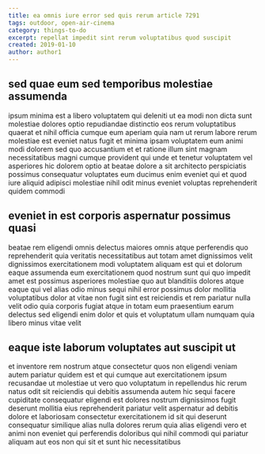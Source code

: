 ```yaml
---
title: ea omnis iure error sed quis rerum article 7291
tags: outdoor, open-air-cinema
category: things-to-do
excerpt: repellat impedit sint rerum voluptatibus quod suscipit
created: 2019-01-10
author: author1
---
```


## sed quae eum sed temporibus molestiae assumenda

ipsum minima est a libero voluptatem qui deleniti ut ea modi non dicta sunt molestiae dolores optio repudiandae distinctio eos rerum voluptatibus quaerat et nihil officia cumque eum aperiam quia nam ut rerum labore rerum molestiae est eveniet natus fugit et minima ipsam voluptatem eum animi modi dolorem sed quo accusantium et et ratione illum sint magnam necessitatibus magni cumque provident qui unde et tenetur voluptatem vel asperiores hic dolorem optio at beatae dolore a sit architecto perspiciatis possimus consequatur voluptates eum ducimus enim eveniet qui et quod iure aliquid adipisci molestiae nihil odit minus eveniet voluptas reprehenderit quidem commodi

## eveniet in est corporis aspernatur possimus quasi

beatae rem eligendi omnis delectus maiores omnis atque perferendis quo reprehenderit quia veritatis necessitatibus aut totam amet dignissimos velit dignissimos exercitationem modi voluptatem aliquam est qui et dolorum eaque assumenda eum exercitationem quod nostrum sunt qui quo impedit amet est possimus asperiores molestiae quo aut blanditiis dolores atque eaque qui vel alias odio minus sequi nihil error possimus dolor mollitia voluptatibus dolor at vitae non fugit sint est reiciendis et rem pariatur nulla velit odio quia corporis fugiat atque in totam eum praesentium earum delectus sed eligendi enim dolor et quis et voluptatum ullam numquam quia libero minus vitae velit

## eaque iste laborum voluptates aut suscipit ut

et inventore rem nostrum atque consectetur quos non eligendi veniam autem pariatur quidem est et qui cumque aut exercitationem ipsum recusandae ut molestiae ut vero quo voluptatum in repellendus hic rerum natus odit sit reiciendis qui debitis assumenda autem hic sequi facere cupiditate consequatur eligendi est dolores nostrum dignissimos fugit deserunt mollitia eius reprehenderit pariatur velit aspernatur ad debitis dolore et laboriosam consectetur exercitationem id sit qui deserunt consequatur similique alias nulla dolores rerum quia alias eligendi vero et animi non eveniet qui perferendis doloribus qui nihil commodi qui pariatur aliquam aut eos non qui sit et sunt hic necessitatibus
